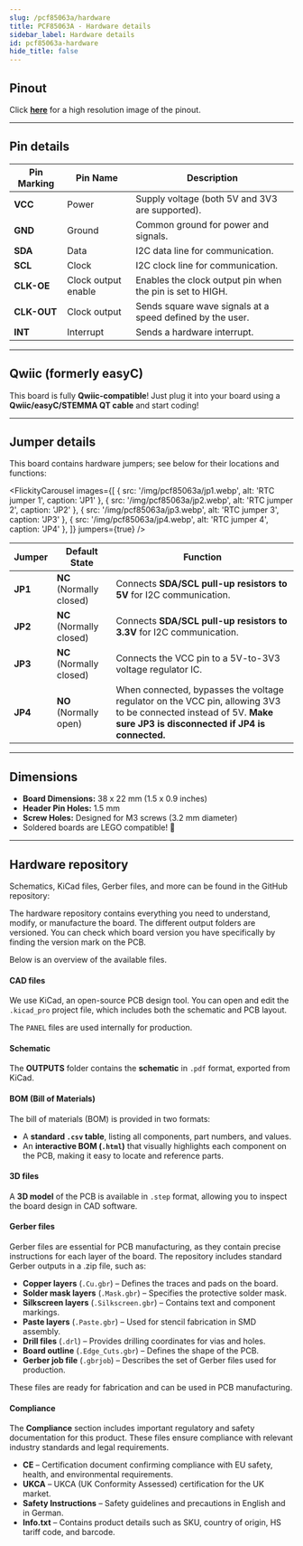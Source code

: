 ```yaml
---
slug: /pcf85063a/hardware
title: PCF85063A - Hardware details
sidebar_label: Hardware details
id: pcf85063a-hardware
hide_title: false
---
```


## Pinout

<CenteredImage src="/img/pcf85063a/pinout.jpg" alt="Pinout" />

Click [**here**](/img/pcf85063a/pinout.jpg) for a high resolution image of the pinout.

---

## Pin details

| Pin Marking | Pin Name | Description                                                                  |
| ----------- | -------- | ---------------------------------------------------------------------------- |
| **VCC**     | Power    | Supply voltage (both 5V and 3V3 are supported).                              |
| **GND**     | Ground   | Common ground for power and signals.                                         |
| **SDA**     | Data     | I2C data line for communication.                                             |
| **SCL**     | Clock    | I2C clock line for communication.                                            |
| **CLK-OE**  | Clock output enable  | Enables the clock output pin when the pin is set to HIGH.          |
| **CLK-OUT** | Clock output         | Sends square wave signals at a speed defined by the user.          |
| **INT**     | Interrupt            | Sends a hardware interrupt.                                        |

---

## Qwiic (formerly easyC)  

<CenteredImage src="/img/easyc_transparent.png" alt="EasyC/qwiic cable" width="550px" />
 
<InfoBox> This board is fully **Qwiic-compatible**! Just plug it into your board using a **Qwiic/easyC/STEMMA QT cable** and start coding! </InfoBox>

<QuickLink 
  title="Qwiic (formerly easyC) details and specifications" 
  description="Learn about hardware specifications, compatibility, and usage of the Qwiic connector." 
  url="/qwiic" 
/>

---

## Jumper details

This board contains hardware jumpers; see below for their locations and functions:

<FlickityCarousel
  images={[
    { src: '/img/pcf85063a/jp1.webp', alt: 'RTC jumper 1', caption: 'JP1' },
    { src: '/img/pcf85063a/jp2.webp', alt: 'RTC jumper 2', caption: 'JP2' },
    { src: '/img/pcf85063a/jp3.webp', alt: 'RTC jumper 3', caption: 'JP3' },
    { src: '/img/pcf85063a/jp4.webp', alt: 'RTC jumper 4', caption: 'JP4' },
  ]}
  jumpers={true}
/>

| Jumper  | Default State            | Function                                                                                                                                                                      |
| ------- | ------------------------ | ----------------------------------------------------------------------------------------------------------------------------------------------------------------------------- |
| **JP1** | **NC** (Normally closed) | Connects **SDA/SCL pull-up resistors to 5V** for I2C communication.                                                                                                           |
| **JP2** | **NC** (Normally closed) | Connects **SDA/SCL pull-up resistors to 3.3V** for I2C communication.                                                                                                         |
| **JP3** | **NC** (Normally closed) | Connects the VCC pin to a 5V-to-3V3 voltage regulator IC.                                                                                                                     |
| **JP4** | **NO** (Normally open)   | When connected, bypasses the voltage regulator on the VCC pin, allowing 3V3 to be connected instead of 5V. **Make sure JP3 is disconnected if JP4 is connected.** |

---

## Dimensions

- **Board Dimensions:** 38 x 22 mm (1.5 x 0.9 inches)
- **Header Pin Holes:** 1.5 mm
- **Screw Holes:** Designed for M3 screws (3.2 mm diameter)
- Soldered boards are LEGO compatible! 🧱

---

## Hardware repository

Schematics, KiCad files, Gerber files, and more can be found in the GitHub repository:

<QuickLink 
  title="Real time clock RTC PCF85063A breakout Hardware Design" 
  description="GitHub hardware repository for this product"
  url="https://github.com/SolderedElectronics/Real-time-clock-RTC-PCF85063A-breakout-hardware-design/tree/main" 
/> 

The hardware repository contains everything you need to understand, modify, or manufacture the board. The different output folders are versioned. You can check which board version you have specifically by finding the version mark on the PCB.

Below is an overview of the available files.  

#### CAD files

We use KiCad, an open-source PCB design tool. You can open and edit the `.kicad_pro` project file, which includes both the schematic and PCB layout.  

The `PANEL` files are used internally for production.  

#### Schematic

The **OUTPUTS** folder contains the **schematic** in `.pdf` format, exported from KiCad.

#### BOM (Bill of Materials)

The bill of materials (BOM) is provided in two formats:  

- A **standard `.csv` table**, listing all components, part numbers, and values.  
- An **interactive BOM (`.html`)** that visually highlights each component on the PCB, making it easy to locate and reference parts.  

#### 3D files

A **3D model** of the PCB is available in `.step` format, allowing you to inspect the board design in CAD software.  

#### Gerber files 

Gerber files are essential for PCB manufacturing, as they contain precise instructions for each layer of the board. The repository includes standard Gerber outputs in a .zip file, such as:  

- **Copper layers** (`.Cu.gbr`) – Defines the traces and pads on the board.  
- **Solder mask layers** (`.Mask.gbr`) – Specifies the protective solder mask.  
- **Silkscreen layers** (`.Silkscreen.gbr`) – Contains text and component markings.  
- **Paste layers** (`.Paste.gbr`) – Used for stencil fabrication in SMD assembly.  
- **Drill files** (`.drl`) – Provides drilling coordinates for vias and holes.  
- **Board outline** (`.Edge_Cuts.gbr`) – Defines the shape of the PCB.  
- **Gerber job file** (`.gbrjob`) – Describes the set of Gerber files used for production.  

These files are ready for fabrication and can be used in PCB manufacturing.

#### Compliance  

The **Compliance** section includes important regulatory and safety documentation for this product. These files ensure compliance with relevant industry standards and legal requirements.  

- **CE** – Certification document confirming compliance with EU safety, health, and environmental requirements.  
- **UKCA** – UKCA (UK Conformity Assessed) certification for the UK market.  
- **Safety Instructions** – Safety guidelines and precautions in English and in German.
- **Info.txt** – Contains product details such as SKU, country of origin, HS tariff code, and barcode.